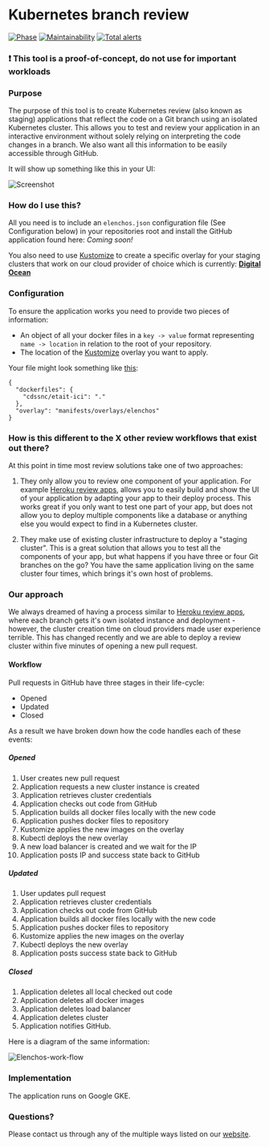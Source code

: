 # Kubernetes branch review

[![Phase](https://img.shields.io/badge/Phase-Alpha-f90277.svg)](https://digital.canada.ca/products/) [![Maintainability](https://api.codeclimate.com/v1/badges/9a136d7466cf164780f3/maintainability)](https://codeclimate.com/github/cds-snc/elenchos/maintainability) [![Total alerts](https://img.shields.io/lgtm/alerts/g/cds-snc/elenchos.svg?logo=lgtm&logoWidth=18)](https://lgtm.com/projects/g/cds-snc/elenchos/alerts/)

### :exclamation: This tool is a proof-of-concept, do not use for important workloads

### Purpose

The purpose of this tool is to create Kubernetes review (also known as staging) applications that reflect the code on a Git branch using an isolated Kubernetes cluster. This allows you to test and review your application in an interactive environment without solely relying on interpreting the code changes in a branch. We also want all this information to be easily accessible through GitHub.

It will show up something like this in your UI:

![Screenshot](https://user-images.githubusercontent.com/867334/54133651-d405bf00-43ec-11e9-8817-ab41ec839286.png)


### How do I use this?

All you need is to include an `elenchos.json` configuration file (See Configuration below) in your repositories root and install the GitHub application found here: _Coming soon!_

You also need to use [Kustomize](https://github.com/kubernetes-sigs/kustomize) to create a specific overlay for your staging clusters that work on our cloud provider of choice which is currently: [**Digital Ocean**](https://www.digitalocean.com/products/kubernetes/)

### Configuration

To ensure the application works you need to provide two pieces of information:

- An object of all your docker files in a `key -> value` format representing `name -> location` in relation to the root of your repository.
- The location of the [Kustomize](https://github.com/kubernetes-sigs/kustomize) overlay you want to apply.

Your file might look something like [this](https://github.com/cds-snc/etait-ici/blob/master/elenchos.json):

```
{
  "dockerfiles": {
    "cdssnc/etait-ici": "."
  },
  "overlay": "manifests/overlays/elenchos"
}
```

### How is this different to the X other review workflows that exist out there?

At this point in time most review solutions take one of two approaches:

1. They only allow you to review one component of your application. For example [Heroku review apps](https://devcenter.heroku.com/articles/github-integration-review-apps), allows you to easily build and show the UI of your application by adapting your app to their deploy process. This works great if you only want to test one part of your app, but does not allow you to deploy multiple components like a database or anything else you would expect to find in a Kubernetes cluster.

2. They make use of existing cluster infrastructure to deploy a "staging cluster". This is a great solution that allows you to test all the components of your app, but what happens if you have three or four Git branches on the go? You have the same application living on the same cluster four times, which brings it's own host of problems.

### Our approach

We always dreamed of having a process similar to [Heroku review apps](https://devcenter.heroku.com/articles/github-integration-review-apps), where each branch gets it's own isolated instance and deployment - however, the cluster creation time on cloud providers made user experience terrible. This has changed recently and we are able to deploy a review cluster within five minutes of opening a new pull request.

#### Workflow

Pull requests in GitHub have three stages in their life-cycle:

- Opened
- Updated
- Closed

As a result we have broken down how the code handles each of these events:

##### Opened

1. User creates new pull request
2. Application requests a new cluster instance is created
3. Application retrieves cluster credentials
4. Application checks out code from GitHub
5. Application builds all docker files locally with the new code
6. Application pushes docker files to repository
7. Kustomize applies the new images on the overlay
8. Kubectl deploys the new overlay
9. A new load balancer is created and we wait for the IP
10. Application posts IP and success state back to GitHub

##### Updated

1. User updates pull request
2. Application retrieves cluster credentials
3. Application checks out code from GitHub
4. Application builds all docker files locally with the new code
5. Application pushes docker files to repository
6. Kustomize applies the new images on the overlay
7. Kubectl deploys the new overlay
8. Application posts success state back to GitHub

##### Closed

1. Application deletes all local checked out code
2. Application deletes all docker images
3. Application deletes load balancer
4. Application deletes cluster
5. Application notifies GitHub.

Here is a diagram of the same information:

![Elenchos-work-flow](https://user-images.githubusercontent.com/867334/54051171-29548d00-41af-11e9-8e8f-12d11b3d2f97.png)

### Implementation

The application runs on Google GKE.

### Questions?

Please contact us through any of the multiple ways listed on our [website](https://digital.canada.ca/).
